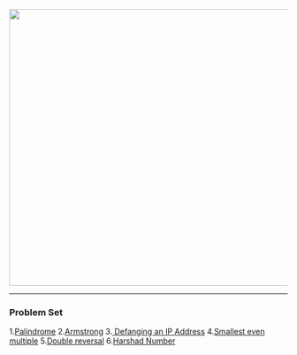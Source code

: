 <img src="https://github.com/Yogaprasadmk/My-leetcode-solutions/assets/120255515/f51dcda0-e687-4701-a821-a24e9fb870ce" width=1000px height=500px/>
<hr/>
<h3>Problem Set</h3>
1.<a href="https://leetcode.com/problems/palindrome-number/description/">Palindrome</a>
2.<a href="https://leetcode.com/problems/armstrong-number/description/">Armstrong</a>
3.<a href="https://leetcode.com/problems/defanging-an-ip-address/submissions/1192731103/"> Defanging an IP Address</a>
4.<a href="https://leetcode.com/problems/smallest-even-multiple/">Smallest even multiple</a>
5.<a href="https://leetcode.com/problems/a-number-after-a-double-reversal/">Double reversal</a>
6.<a href="https://leetcode.com/problems/harshad-number/">Harshad Number</a>
